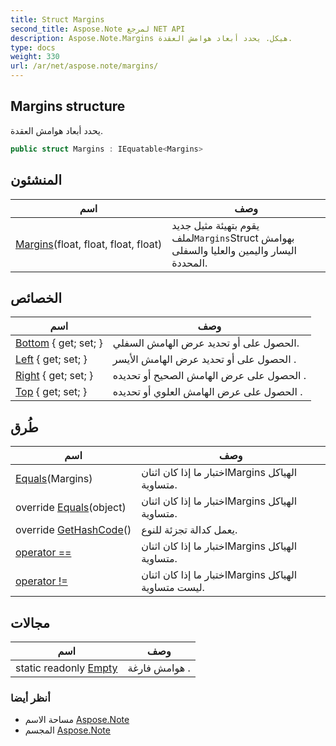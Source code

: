```yaml
---
title: Struct Margins
second_title: Aspose.Note لمرجع NET API
description: Aspose.Note.Margins هيكل. يحدد أبعاد هوامش العقدة.
type: docs
weight: 330
url: /ar/net/aspose.note/margins/
---
```

## Margins structure

يحدد أبعاد هوامش العقدة.

```csharp
public struct Margins : IEquatable<Margins>
```

## المنشئون

| اسم | وصف |
| --- | --- |
| [Margins](margins/)(float, float, float, float) | يقوم بتهيئة مثيل جديد لملف`Margins`Struct بهوامش اليسار واليمين والعليا والسفلى المحددة. |

## الخصائص

| اسم | وصف |
| --- | --- |
| [Bottom](../../aspose.note/margins/bottom/) { get; set; } | الحصول على أو تحديد عرض الهامش السفلي. |
| [Left](../../aspose.note/margins/left/) { get; set; } | الحصول على أو تحديد عرض الهامش الأيسر . |
| [Right](../../aspose.note/margins/right/) { get; set; } | الحصول على عرض الهامش الصحيح أو تحديده . |
| [Top](../../aspose.note/margins/top/) { get; set; } | الحصول على عرض الهامش العلوي أو تحديده . |

## طُرق

| اسم | وصف |
| --- | --- |
| [Equals](../../aspose.note/margins/equals/#equals)(Margins) | اختبار ما إذا كان اثنانMargins الهياكل متساوية. |
| override [Equals](../../aspose.note/margins/equals/#equals_1)(object) | اختبار ما إذا كان اثنانMargins الهياكل متساوية. |
| override [GetHashCode](../../aspose.note/margins/gethashcode/)() | يعمل كدالة تجزئة للنوع. |
| [operator ==](../../aspose.note/margins/op_equality/) | اختبار ما إذا كان اثنانMargins الهياكل متساوية. |
| [operator !=](../../aspose.note/margins/op_inequality/) | اختبار ما إذا كان اثنانMargins الهياكل ليست متساوية. |

## مجالات

| اسم | وصف |
| --- | --- |
| static readonly [Empty](../../aspose.note/margins/empty/) | هوامش فارغة . |

### أنظر أيضا

* مساحة الاسم [Aspose.Note](../../aspose.note/)
* المجسم [Aspose.Note](../../)


